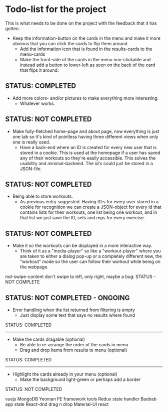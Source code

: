 Todo-list for the project 
=================================================
This is what needs to be done on the project with the feedback that it has gotten.

- Keep the information-button on the cards in the menu and make it more obvious that you can click the cards to flip them around.
	- Add the information icon that is found in the results-cards to the menu-cards
	- Make the front-side of the cards in the menu non-clickable and instead add a button to lower-left as seen on the back of the card that flips it around.

STATUS: COMPLETED
---------------------

- Add more colors- and/or pictures to make everything more interesting.
	- Whatever works.

STATUS: NOT COMPLETED
---------------------

- Make fully-fletched home-page and about page, now everything is just one tab so it's kind of pointless having three different views when only one is really used.
	- Have a back-end where an ID is created for every new user that is stored in a cookie. This is used at the homepage if a user has saved any of their workouts so they're easily accessible. This solves the usability and minimal-backend. The id's could just be stored in a JSON-file. 

STATUS: NOT COMPLETED
---------------------

- Being able to store workouts.
	- As previous entry suggested. Having ID:s for every user stored in a cookie for recognition we can create a JSON-object for every id that contains lists for their workouts, one list being one workout, and in that list we just save the ID, sets and reps for every exercise.

STATUS: NOT COMPLETED
---------------------

- Make it so the workouts can be displayed in a more interactive way.
	- Think of it as a "media-player" so like a "workout-player" where you are taken to either a dialog pop-up or a completely different new, the "workout" mode so the user can follow their workout while being on the webpage.

md-swipe-content don't swipe to left, only right, maybe a bug: STATUS - NOT COMPLETE

STATUS: NOT COMPLETED - ONGOING
---------------------

- Error handling when the list returned from filtering is empty
	- Just display some text that says no results where found

STATUS: COMPLETED

---------------------

- Make the cards dragable (optional)
	- Be able to re-arrange the order of the cards in menu
	- Drag and drop items from results to menu (optional)

STATUS: COMPLETED

---------------------

- Highlight the cards already in your menu (optional)
	- Make the background light-green or perhaps add a border

STATUS: NOT COMPLETED





vuejs
MongoDB
Yeoman
FE framework tools
Redux state handler
Baobab app state
React-dnd drag n drop
Material-UI react